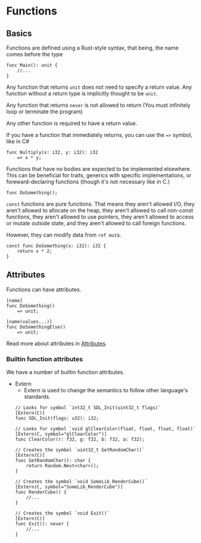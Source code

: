 # Functions

## Basics

Functions are defined using a Rust-style syntax, that being, the name comes
before the type

```
func Main(): unit {
    //...
}
```

Any function that returns `unit` does not need to specify a return value. Any
function without a return type is implicitly thought to be `unit`.

Any function that returns `never` is not allowed to return (You must infinitely
loop or terminate the program)

Any other function is required to have a return value.

If you have a function that immediately returns, you can use the `=>` symbol,
like in C#

```
func Nultiply(x: i32, y: i32): i32
    => x * y;
```

Functions that have no bodies are expected to be implemented elsewhere. This can
be beneficial for traits, generics with specific implementations, or
foreward-declaring functions (though it's not necessary like in C.)

```
func DoSomething();
```

`const` functions are pure functions. That means they aren't allowed I/O, they
aren't allowed to allocate on the heap, they aren't allowed to call non-const
functions, they aren't allowed to use pointers, they aren't allowed to access or
mutate outside state, and they aren't allowed to call foreign functions.

However, they can modify data from `ref mut`s.

```
const func DoSomething(x: i32): i32 {
    return x * 2;
}
```

## Attributes

Functions can have attributes.

```
[name]
func DoSomething()
    => unit;

[name(values...)]
func DoSomethingElse()
    => unit;
```

Read more about attributes in [Attributes](Attributes.md).

### Builtin function attributes

We have a number of builtin function attributes.

- Extern
    - Extern is used to change the semantics to follow other language's standards.
    ```
    // Looks for symbol `int32_t SDL_Init(uint32_t flags)`
    [Extern(C)]
    func SDL_Init(flags: u32): i32;

    // Looks for symbol `void glClearColor(float, float, float, float)`
    [Extern(C, symbol="glClearColor")]
    func ClearColor(r: f32, g: f32, b: f32, a: f32);

    // Creates the symbol `uint32_t GetRandomChar()`
    [Extern(C)]
    func GetRandomChar(): char {
        return Random.Next<char>();
    }

    // Creates the symbol `void SomeLib_RenderCube()`
    [Extern(C, symbol="SomeLib_RenderCube")]
    func RenderCube() {
        //...
    }

    // Creates the symbol `void Exit()`
    [Extern(C)]
    func Exit(): never {
        //...
    }
    ```
